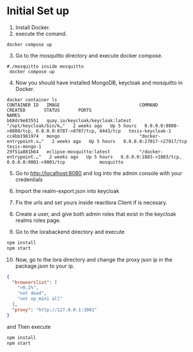 # Initial Set up
1. Install Docker.
2. execute the comand.
```shell
docker compose up
```
3. Go to the mosquitto directory and execute docker compose. 
```shell
#./mosquitto inside mosquitto
 docker compose up
```
4. Now you should have installed MongoDB, keycloak and mosquitto in Docker.
```bash/bat
docker container ls
CONTAINER ID   IMAGE                              COMMAND                  CREATED       STATUS       PORTS                                                      NAMES
b68dc9e83551   quay.io/keycloak/keycloak:latest   "/opt/keycloak/bin/k…"   2 weeks ago   Up 5 hours   0.0.0.0:8080->8080/tcp, 0.0.0.0:8787->8787/tcp, 8443/tcp   tesis-keycloak-1
cc4bb1981974   mongo                              "docker-entrypoint.s…"   2 weeks ago   Up 5 hours   0.0.0.0:27017->27017/tcp                                   tesis-mongo-1
29f51a881b64   eclipse-mosquitto:latest           "/docker-entrypoint.…"   2 weeks ago   Up 5 hours   0.0.0.0:1883->1883/tcp, 0.0.0.0:9001->9001/tcp             mosquitto
```
5. Go to [http://localhost:8080](http://localhost:8080 "http://localhost:8080") and log into the admin console with your credentials

6. Import the realm-export.json into keycloak

7. Fix the urls and set yours inside reactlora Client if is necesary. 

8. Create a user, and give both admin roles that exist in the keycloak realms roles page. 

9. Go to the lorabackend directory and execute
```bash
npm install
npm start
```
10. Now, go to the lora directory and change the proxy json ip in the package.json to your ip.
```json
{
  "browserslist": [
    ">0.2%",
    "not dead",
    "not op_mini all"
  ],
  "proxy": "http://127.0.0.1:3001"
}
```
and Then execute
```bash
npm install
npm start
```